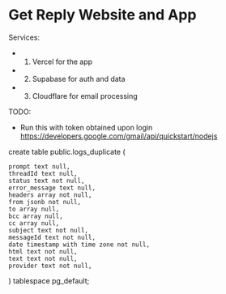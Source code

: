 # Get Reply Website and App

Services:

- 1. Vercel for the app
- 2. Supabase for auth and data
- 3. Cloudflare for email processing

TODO: 

- Run this with token obtained upon login https://developers.google.com/gmail/api/quickstart/nodejs

create table
  public.logs_duplicate (
    
    prompt text null,
    threadId text null,
    status text not null,
    error_message text null,
    headers array not null,
    from jsonb not null,
    to array null,
    bcc array null,
    cc array null,
    subject text not null,
    messageId text not null,
    date timestamp with time zone not null,
    html text not null,
    text text not null,
    provider text not null,
  ) tablespace pg_default;
